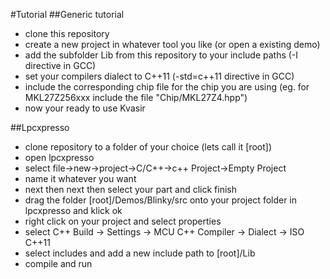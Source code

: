 #Tutorial
##Generic tutorial
 - clone this repository 
 - create a new project in whatever tool you like (or open a existing demo)
 - add the subfolder Lib from this repository to your include paths (-I directive in GCC)
 - set your compilers dialect to C++11 (-std=c++11 directive in GCC)
 - include the corresponding chip file for the chip you are using (eg. for MKL27Z256xxx include the file "Chip/MKL27Z4.hpp")
 - now your ready to use Kvasir
 
##Lpcxpresso
 - clone repository to a folder of your choice (lets call it [root])
 - open lpcxpresso
 - select file->new->project->C/C++->c++ Project->Empty Project
 - name it whatever you want
 - next then next then select your part and click finish
 - drag the folder [root]/Demos/Blinky/src onto your project folder in lpcxpresso and klick ok
 - right click on your project and select properties
 - select C++ Build -> Settings -> MCU C++ Compiler -> Dialect -> ISO C++11
 - select includes and add a new include path to [root]/Lib
 - compile and run
 
 
